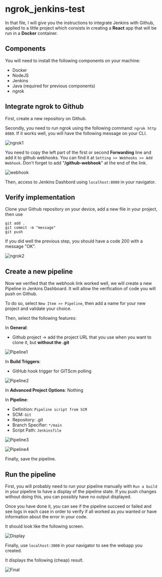 # ngrok_jenkins-test

In that file, I will give you the instructions to integrate Jenkins with Github, applied to a little project which consists in creating a **React** app that will be run in a **Docker** container. 

## Components
You will need to install the following components on your machine: 
- Docker
- NodeJS
- Jenkins
- Java (required for previous components)
- ngrok


## Integrate ngrok to Github
First, create a new repository on Github.

Secondly, you need to run ngrok using the following command: `ngrok http 8080`. If it works well, you will have the following message on your CLI.

![ngrok1](/images/ngrok_cli_1.png)

You need to copy the left part of the first or second **Forwarding** line and add it to github webhooks. You can find it at `Setting >> Webhooks >> Add Webhook`. Don't forget to add "**/github-webhook**" at the end of the link.

![webhook](/images/webhook.png)

Then, access to Jenkins Dashbord using `localhost:8080` in your navigator.

## Verify implementation
Clone your Github repository on your device, add a new file in your project, then use 

```
git add .
git commit -m "message"
git push
```

If you did well the previous step, you should have a code 200 with a message "OK".

![ngrok2](/images/ngrok_cli_2.png)

## Create a new pipeline
Now we verified that the webhook link worked well, we will create a new Pipeline in Jenkins Dashboard. It will allow the verification of code you will push on Github.

To do so, select `New Item >> Pipeline`, then add a name for your new project and validate your choice.

Then, select the following features:

In **General**:
- Github project &rarr; add the project URL that you use when you want to clone it, but **without the .git**

![Pipeline1](/images/jenkins_conf_1.png)

In **Build Triggers**:
- GitHub hook trigger for GITScm polling

![Pipeline2](/images/jenkins_conf_2.png)

In **Advanced Project Options**: Nothing

In **Pipeline**: 
  - Definition: `Pipeline script from SCM`
  - SCM: `Git`
  - Repository: <Your repository>.git
  - Branch Specifier: `*/main`
  - Script Path: `Jenkinsfile`

![Pipeline3](/images/jenkins_conf_3.png)

![Pipeline4](/images/jenkins_conf_4.png)
  
Finally, save the pipeline.
  
## Run the pipeline

First, you will probably need to run your pipeline manually with `Run a build` in your pipeline to have a display of the pipeline state. If you push changes without doing this, you can possibly have no output displayed.
  
Once you have done it, you can see if the pipeline succeed or failed and see logs in each case in order to verify if all worked as you wanted or have information about the error in your code.
  
It should look like the following screen.

![Display](/images/Pipeline_dash.png)

Finally, use `localhost:3000` in your navigator to see the webapp you created.

It displays the following (cheap) result.

![Final](/images/result.png)